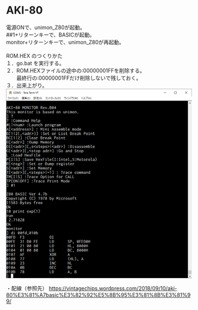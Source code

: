 # AKI-80
電源ONで、unimon_Z80が起動。
\
##1+リターンキーで、BASICが起動。
\
monitor+リターンキーで、unimon_Z80が再起動。
\
\
ROM.HEX のつくりかた
\
１．go.bat を実行する。
\
２．ROM.HEXファイルの途中の:00000001FFを削除する。
\
　　最終行の:00000001FFだけ削除しないで残しておく。
\
３．出来上がり。
\
![AKI-80, unimon_Z80](https://github.com/kadokuratsuyoshi/retro_computing/blob/main/AKI-80/AKI80mon_RevB04.png)


・配線（参照先）
https://vintagechips.wordpress.com/2018/09/10/aki-80%E3%81%A7basic%E3%82%92%E5%8B%95%E3%81%8B%E3%81%99/
